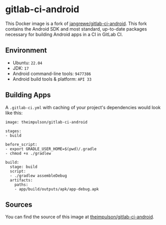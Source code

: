 # gitlab-ci-android

This Docker image is a fork of [jangrewe/gitlab-ci-android](https://github.com/jangrewe/gitlab-ci-android). This fork contains the Android SDK and most standard, up-to-date packages necessary for building Android apps in a CI in GitLab CI.

## Environment

- Ubuntu: `22.04`
- JDK: `17`
- Android command-line tools: `9477386`
- Android build tools & platform: `API 33`

## Building Apps

A `.gitlab-ci.yml` with caching of your project's dependencies would look like this:

```
image: theimpulson/gitlab-ci-android

stages:
- build

before_script:
- export GRADLE_USER_HOME=$(pwd)/.gradle
- chmod +x ./gradlew

build:
  stage: build
  script:
  - ./gradlew assembleDebug
  artifacts:
    paths:
    - app/build/outputs/apk/app-debug.apk
```

## Sources

You can find the source of this image at [theimpulson/gitlab-ci-android](https://gitlab.com/theimpulson/gitlab-ci-android).
